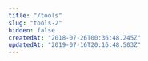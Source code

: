 ```yaml
---
title: "/tools"
slug: "tools-2"
hidden: false
createdAt: "2018-07-26T00:36:48.245Z"
updatedAt: "2019-07-16T20:16:48.503Z"
---
```

